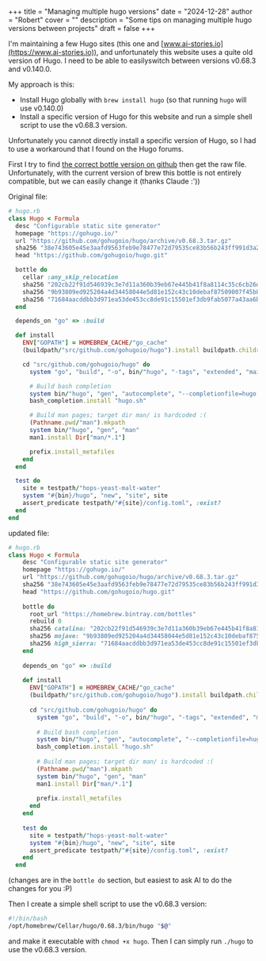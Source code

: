 +++
title = "Managing multiple hugo versions"
date = "2024-12-28"
author = "Robert"
cover = ""
description = "Some tips on managing multiple hugo versions between projects"
draft = false
+++

I'm maintaining a few Hugo sites (this one and [www.ai-stories.io](https://www.ai-stories.io)), and unfortunately this website uses a quite old version of Hugo. I need to be able to easilyswitch between versions v0.68.3 and v0.140.0. 

My approach is this:

- Install Hugo globally with `brew install hugo` (so that running `hugo` will use v0.140.0)
- Install a specific version of Hugo for this website and run a simple shell script to use the v0.68.3 version. 

Unfortunately you cannot directly install a specific version of Hugo, so I had to use a workaround that I found on the Hugo forums.

First I try to find [the correct bottle version on github](https://github.com/search?q=repo%3AHomebrew%2Fhomebrew-core+hugo+0.68.3&type=commits) then get the raw file. Unfortunately, with the current version of brew this bottle is not entirely compatible, but we can easily change it (thanks Claude :'))

Original file:

```ruby
# hugo.rb
class Hugo < Formula
  desc "Configurable static site generator"
  homepage "https://gohugo.io/"
  url "https://github.com/gohugoio/hugo/archive/v0.68.3.tar.gz"
  sha256 "38e743605e45e3aafd9563feb9e78477e72d79535ce83b56b243ff991d3a2b6e"
  head "https://github.com/gohugoio/hugo.git"

  bottle do
    cellar :any_skip_relocation
    sha256 "202cb22f91d546939c3e7d11a360b39eb67e445b41f8a8114c35c6cb26d7a7d1" => :catalina
    sha256 "9b93809ed925204a4d34458044e5d81e152c43c10debaf87509007f45b84bec3" => :mojave
    sha256 "71684aacddbb3d971ea53de453cc8de91c15501ef3db9fab5077a43aa6bd73ee" => :high_sierra
  end

  depends_on "go" => :build

  def install
    ENV["GOPATH"] = HOMEBREW_CACHE/"go_cache"
    (buildpath/"src/github.com/gohugoio/hugo").install buildpath.children

    cd "src/github.com/gohugoio/hugo" do
      system "go", "build", "-o", bin/"hugo", "-tags", "extended", "main.go"

      # Build bash completion
      system bin/"hugo", "gen", "autocomplete", "--completionfile=hugo.sh"
      bash_completion.install "hugo.sh"

      # Build man pages; target dir man/ is hardcoded :(
      (Pathname.pwd/"man").mkpath
      system bin/"hugo", "gen", "man"
      man1.install Dir["man/*.1"]

      prefix.install_metafiles
    end
  end

  test do
    site = testpath/"hops-yeast-malt-water"
    system "#{bin}/hugo", "new", "site", site
    assert_predicate testpath/"#{site}/config.toml", :exist?
  end
end
```

updated file:

```ruby
# hugo.rb
class Hugo < Formula
    desc "Configurable static site generator"
    homepage "https://gohugo.io/"
    url "https://github.com/gohugoio/hugo/archive/v0.68.3.tar.gz"
    sha256 "38e743605e45e3aafd9563feb9e78477e72d79535ce83b56b243ff991d3a2b6e"
    head "https://github.com/gohugoio/hugo.git"
  
    bottle do
      root_url "https://homebrew.bintray.com/bottles"
      rebuild 0
      sha256 catalina: "202cb22f91d546939c3e7d11a360b39eb67e445b41f8a8114c35c6cb26d7a7d1"
      sha256 mojave: "9b93809ed925204a4d34458044e5d81e152c43c10debaf87509007f45b84bec3"
      sha256 high_sierra: "71684aacddbb3d971ea53de453cc8de91c15501ef3db9fab5077a43aa6bd73ee"
    end
  
    depends_on "go" => :build
  
    def install
      ENV["GOPATH"] = HOMEBREW_CACHE/"go_cache"
      (buildpath/"src/github.com/gohugoio/hugo").install buildpath.children
  
      cd "src/github.com/gohugoio/hugo" do
        system "go", "build", "-o", bin/"hugo", "-tags", "extended", "main.go"
  
        # Build bash completion
        system bin/"hugo", "gen", "autocomplete", "--completionfile=hugo.sh"
        bash_completion.install "hugo.sh"
  
        # Build man pages; target dir man/ is hardcoded :(
        (Pathname.pwd/"man").mkpath
        system bin/"hugo", "gen", "man"
        man1.install Dir["man/*.1"]
  
        prefix.install_metafiles
      end
    end
  
    test do
      site = testpath/"hops-yeast-malt-water"
      system "#{bin}/hugo", "new", "site", site
      assert_predicate testpath/"#{site}/config.toml", :exist?
    end
  end
```

(changes are in the `bottle do` section, but easiest to ask AI to do the changes for you :P)

Then I create a simple shell script to use the v0.68.3 version:

```bash
#!/bin/bash
/opt/homebrew/Cellar/hugo/0.68.3/bin/hugo "$@"
```

and make it executable with `chmod +x hugo`. Then I can simply run `./hugo` to use the v0.68.3 version.
